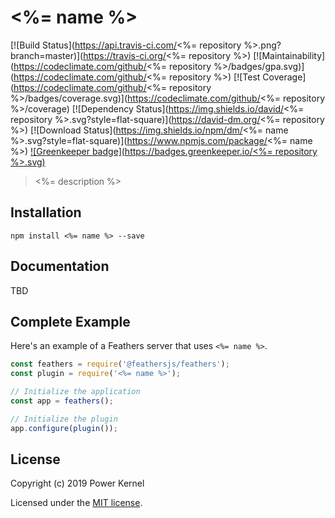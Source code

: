 # <%= name %>

[![Build Status](https://api.travis-ci.com/<%= repository %>.png?branch=master)](https://travis-ci.org/<%= repository %>)
[![Maintainability](https://codeclimate.com/github/<%= repository %>/badges/gpa.svg)](https://codeclimate.com/github/<%= repository %>)
[![Test Coverage](https://codeclimate.com/github/<%= repository %>/badges/coverage.svg)](https://codeclimate.com/github/<%= repository %>/coverage)
[![Dependency Status](https://img.shields.io/david/<%= repository %>.svg?style=flat-square)](https://david-dm.org/<%= repository %>)
[![Download Status](https://img.shields.io/npm/dm/<%= name %>.svg?style=flat-square)](https://www.npmjs.com/package/<%= name %>)
[![Greenkeeper badge](https://badges.greenkeeper.io/<%= repository %>.svg)](https://greenkeeper.io/)

> <%= description %>

## Installation

```
npm install <%= name %> --save
```

## Documentation

TBD

## Complete Example

Here's an example of a Feathers server that uses `<%= name %>`. 

```js
const feathers = require('@feathersjs/feathers');
const plugin = require('<%= name %>');

// Initialize the application
const app = feathers();

// Initialize the plugin
app.configure(plugin());
```

## License

Copyright (c) 2019 Power Kernel

Licensed under the [MIT license](LICENSE).
